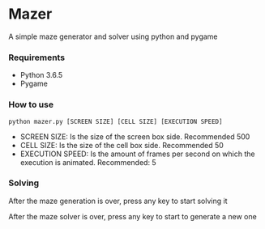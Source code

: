 # Mazer

A simple maze generator and solver using python and pygame

### Requirements

- Python 3.6.5
- Pygame

### How to use

`python mazer.py [SCREEN SIZE] [CELL SIZE] [EXECUTION SPEED]`
- SCREEN SIZE: Is the size of the screen box side. Recommended 500
- CELL SIZE: Is the size of the cell box side. Recommended 50
- EXECUTION SPEED: Is the amount of frames per second on which the execution is animated. Recommended: 5

### Solving

After the maze generation is over, press any key to start solving it

After the maze solver is over, press any key to start to generate a new one